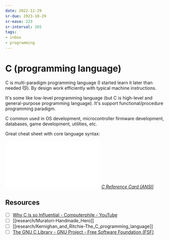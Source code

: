 ```yaml
---
date: 2022-12-29
sr-due: 2023-10-29
sr-ease: 223
sr-interval: 165
tags:
- inbox
- programming
---
```


# C (programming language)

C is multi-paradigm programming language (I started learn it later than needed
😼). By design work efficiently with typical machine instructions.

It\'s some like low-level programming language (but C is high-level and
general-purpose programming language). It's support functional/procedure
programming paradigm.

C common used in OS development, microcontroller firmware development,
databases, game development, utilities, etc.

Great cheat sheet with core language syntax:

![](./img/C_Reference_Card_ANSI.v2.2.pdf)
_[C Reference Card (ANSI)](https://www.math.brown.edu/johsilve/ReferenceCards/CRefCard.v2.2.pdf)_

## Resources

- [ ] [Why C is so Influential - Computerphile - YouTube](https://www.youtube.com/watch?v=ci1PJexnfNE)
- [ ] [[research/Muratori-Handmade_Hero]]
- [ ] [[research/Kernighan_and_Ritchie-The_C_programming_language]]
- [ ] [The GNU C Library - GNU Project - Free Software Foundation (FSF)](https://www.gnu.org/software/libc/manual/)
